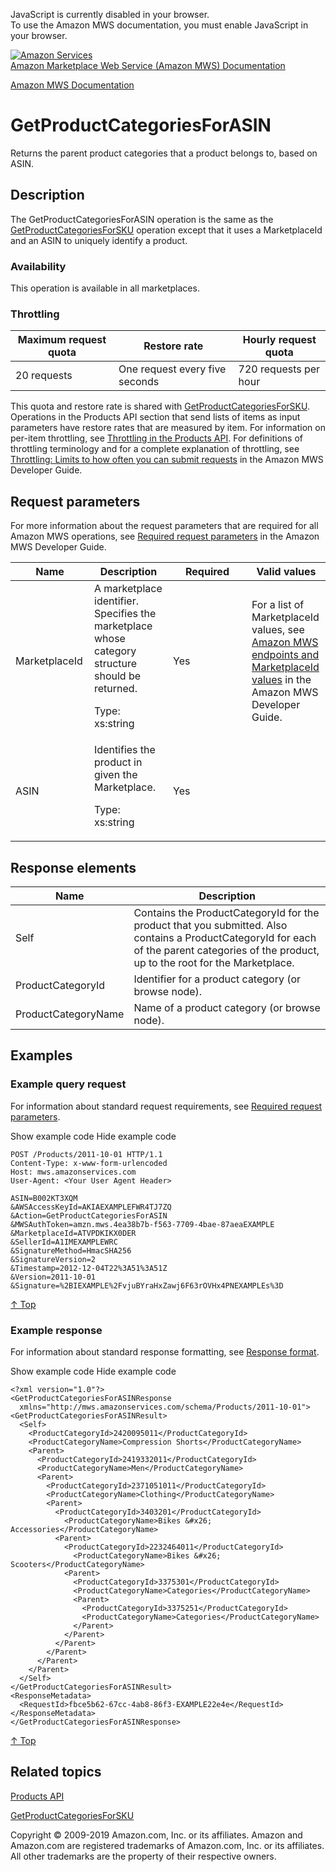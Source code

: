 <div id="MWSDX_noscript">

JavaScript is currently disabled in your browser.  
To use the Amazon MWS documentation, you must enable JavaScript in your
browser.

</div>

<div id="MWSDX_divtop">

[![Amazon
Services](https://images-na.ssl-images-amazon.com/images/G/08/mwsportal/fr_FR/amazonservices.gif
"Amazon Services")](http://services.amazon.fr)  
<span id="MWSDX_titlebar">[Amazon Marketplace Web Service (Amazon MWS)
Documentation](https://developer.amazonservices.fr/gp/mws/docs.html)</span>

</div>

<div id="MWSDX_divbottom">

<div id="MWSDX_divleft">

<div id="MWSDX_toc">

</div>

</div>

<div id="MWSDX_divright">

<div id="MWSDX_content">

<span id="MWSDX_breadcrumbs">[Amazon MWS
Documentation](https://developer.amazonservices.fr/gp/mws/docs.html)</span>

<div id="Products_GetProductCategoriesForASIN" class="nested0">

# GetProductCategoriesForASIN

<div class="body">

<span class="ph">Returns the parent product categories that a product
belongs to, based on <span class="keyword parmname">ASIN</span>.</span>

</div>

<div id="Description" class="topic concept nested1">

## Description

<div class="body conbody">

The <span class="keyword apiname">GetProductCategoriesForASIN</span>
operation is the same as the
[GetProductCategoriesForSKU](Products_GetProductCategoriesForSKU.html "Returns the parent product categories that a product belongs to, based on SellerSKU.")
operation except that it uses a
<span class="keyword parmname">MarketplaceId</span> and an
<span class="keyword parmname">ASIN</span> to uniquely identify a
product.

<div class="section">

### Availability

This operation is available in all
marketplaces.

</div>

<div class="section">

### Throttling

<div class="p">

<div class="tablenoborder">

| Maximum request quota | Restore rate                   | Hourly request quota  |
| --------------------- | ------------------------------ | --------------------- |
| 20 requests           | One request every five seconds | 720 requests per hour |

</div>

This quota and restore rate is shared with
[GetProductCategoriesForSKU](Products_GetProductCategoriesForSKU.html "Returns the parent product categories that a product belongs to, based on SellerSKU.").
<span class="ph">Operations in the <span class="ph">Products API
section</span> that send lists of items as input parameters have restore
rates that are measured by item. For information on per-item throttling,
see [Throttling in the Products
API](Products_Throttling.html "Describes the throttling policy for the Products API section.").
For definitions of throttling terminology and for a complete explanation
of throttling, see [Throttling: Limits to how often you can submit
requests](../dev_guide/DG_Throttling.md) in the
<span class="ph">Amazon MWS Developer Guide</span>. </span>

</div>

</div>

</div>

</div>

<div id="RequestParameters" class="topic reference nested1">

## Request parameters

<div class="body refbody">

<div class="section">

<span class="ph">For more information about the request parameters that
are required for all <span class="ph">Amazon MWS</span> operations, see
[Required request
parameters](../dev_guide/DG_RequiredRequestParameters.md) in the
<span class="ph">Amazon MWS Developer Guide</span>.</span>

</div>

<div class="tablenoborder">

<table>
<colgroup>
<col style="width: 25%" />
<col style="width: 25%" />
<col style="width: 25%" />
<col style="width: 25%" />
</colgroup>
<thead>
<tr class="header">
<th>Name</th>
<th>Description</th>
<th>Required</th>
<th>Valid values</th>
</tr>
</thead>
<tbody>
<tr class="odd">
<td><span class="keyword parmname">MarketplaceId</span></td>
<td>A marketplace identifier. Specifies the marketplace whose category structure should be returned.
<p><span class="ph">Type: xs:string</span></p></td>
<td>Yes</td>
<td><span class="ph">For a list of <span class="keyword parmname">MarketplaceId</span> values, see <a href="../dev_guide/DG_Endpoints.html" class="xref">Amazon MWS endpoints and MarketplaceId values</a> in the <span class="ph">Amazon MWS Developer Guide</span>.</span></td>
</tr>
<tr class="even">
<td><span class="keyword parmname">ASIN</span></td>
<td>Identifies the product in given the Marketplace.
<p><span class="ph">Type: xs:string</span></p></td>
<td>Yes</td>
<td> </td>
</tr>
</tbody>
</table>

</div>

</div>

</div>

<div id="ResponseElements" class="topic reference nested1">

## Response elements

<div class="body refbody">

<div class="tablenoborder">

| Name                                                      | Description                                                                                                                                                                                                                                                            |
| --------------------------------------------------------- | ---------------------------------------------------------------------------------------------------------------------------------------------------------------------------------------------------------------------------------------------------------------------- |
| <span class="keyword parmname">Self</span>                | Contains the <span class="keyword parmname">ProductCategoryId</span> for the product that you submitted. Also contains a <span class="keyword parmname">ProductCategoryId</span> for each of the parent categories of the product, up to the root for the Marketplace. |
| <span class="keyword parmname">ProductCategoryId</span>   | Identifier for a product category (or browse node).                                                                                                                                                                                                                    |
| <span class="keyword parmname">ProductCategoryName</span> | Name of a product category (or browse node).                                                                                                                                                                                                                           |

</div>

</div>

</div>

<div id="Examples" class="topic reference nested1">

## Examples

<div class="body refbody">

<div class="section">

### Example query request

<span class="ph">For information about standard request requirements,
see [Required request
parameters](../dev_guide/DG_RequiredRequestParameters.md).</span>

<span class="ph expander"> <span class="keyword parmname xshow">Show
example code</span> <span class="keyword parmname xhide">Hide example
code</span> </span>

<div class="sectiondiv content">

``` pre codeblock
POST /Products/2011-10-01 HTTP/1.1
Content-Type: x-www-form-urlencoded
Host: mws.amazonservices.com
User-Agent: <Your User Agent Header>

ASIN=B002KT3XQM
&AWSAccessKeyId=AKIAEXAMPLEFWR4TJ7ZQ
&Action=GetProductCategoriesForASIN
&MWSAuthToken=amzn.mws.4ea38b7b-f563-7709-4bae-87aeaEXAMPLE
&MarketplaceId=ATVPDKIKX0DER
&SellerId=A1IMEXAMPLEWRC
&SignatureMethod=HmacSHA256
&SignatureVersion=2
&Timestamp=2012-12-04T22%3A51%3A51Z
&Version=2011-10-01
&Signature=%2BIEXAMPLE%2FvjuBYraHxZawj6F63rOVHx4PNEXAMPLEs%3D
```

[↑ Top](#Examples)

</div>

</div>

<div class="section">

### Example response

<span class="ph">For information about standard response formatting, see
[Response format](../dev_guide/DG_ResponseFormat.md).</span>

<span class="ph expander"> <span class="keyword parmname xshow">Show
example code</span> <span class="keyword parmname xhide">Hide example
code</span> </span>

<div class="sectiondiv content">

``` pre codeblock
<?xml version="1.0"?>
<GetProductCategoriesForASINResponse
  xmlns="http://mws.amazonservices.com/schema/Products/2011-10-01">
<GetProductCategoriesForASINResult>
  <Self>
    <ProductCategoryId>2420095011</ProductCategoryId>
    <ProductCategoryName>Compression Shorts</ProductCategoryName>
    <Parent>
      <ProductCategoryId>2419332011</ProductCategoryId>
      <ProductCategoryName>Men</ProductCategoryName>
      <Parent>
        <ProductCategoryId>2371051011</ProductCategoryId>
        <ProductCategoryName>Clothing</ProductCategoryName>
        <Parent>
          <ProductCategoryId>3403201</ProductCategoryId>
            <ProductCategoryName>Bikes &#x26; Accessories</ProductCategoryName>
          <Parent>
            <ProductCategoryId>2232464011</ProductCategoryId>
              <ProductCategoryName>Bikes &#x26; Scooters</ProductCategoryName>
            <Parent>
              <ProductCategoryId>3375301</ProductCategoryId>
              <ProductCategoryName>Categories</ProductCategoryName>
              <Parent>
                <ProductCategoryId>3375251</ProductCategoryId>
                <ProductCategoryName>Categories</ProductCategoryName>
              </Parent>
            </Parent>
          </Parent>
        </Parent>
      </Parent>
    </Parent>
  </Self>
</GetProductCategoriesForASINResult>
<ResponseMetadata>
  <RequestId>fbce5b62-67cc-4ab8-86f3-EXAMPLE22e4e</RequestId>
</ResponseMetadata>
</GetProductCategoriesForASINResponse>
```

[↑ Top](#Examples)

</div>

</div>

</div>

</div>

<div id="RelatedTopics" class="topic nested1">

## Related topics

<div class="body">

[Products
API](../products/Products_Overview.md)

[GetProductCategoriesForSKU](Products_GetProductCategoriesForSKU.html "Returns the parent product categories that a product belongs to, based on SellerSKU.")

</div>

</div>

</div>

<div id="MWSDX_footer">

Copyright © 2009-2019 Amazon.com, Inc. or its affiliates. Amazon and
Amazon.com are registered trademarks of Amazon.com, Inc. or its
affiliates. All other trademarks are the property of their respective
owners.

</div>

</div>

</div>

<div style="clear: both;">

</div>

</div>
